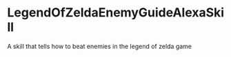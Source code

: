 # LegendOfZeldaEnemyGuideAlexaSkill
A skill that tells how to beat enemies in the legend of zelda game

